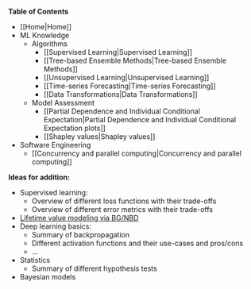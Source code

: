 **Table of Contents**

* [[Home|Home]]
* ML Knowledge
  * Algorithms
    * [[Supervised Learning|Supervised Learning]]
    * [[Tree-based Ensemble Methods|Tree-based Ensemble Methods]]
    * [[Unsupervised Learning|Unsupervised Learning]]
    * [[Time-series Forecasting|Time-series Forecasting]]
    * [[Data Transformations|Data Transformations]]
  * Model Assessment
    * [[Partial Dependence and Individual Conditional Expectation|Partial Dependence and Individual Conditional Expectation plots]]
    * [[Shapley values|Shapley values]]
* Software Engineering
  * [[Concurrency and parallel computing|Concurrency and parallel computing]]



**Ideas for addition:**
* Supervised learning: 
  * Overview of different loss functions with their trade-offs
  * Overview of different error metrics with their trade-offs
* [Lifetime value modeling via BG/NBD](https://towardsdatascience.com/customer-lifetime-value-estimation-via-probabilistic-modeling-d5111cb52dd)
* Deep learning basics:
  * Summary of backpropagation
  * Different activation functions and their use-cases and pros/cons
  * ...
* Statistics
  * Summary of different hypothesis tests
* Bayesian models